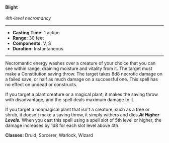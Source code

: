 #### Blight
*4th-level necromancy*
___
- **Casting Time:** 1 action
- **Range:** 30 feet
- **Components:** V, S
- **Duration:** Instantaneous
---
Necromantic energy washes over a creature of your choice that you can see within range, draining moisture and vitality from it. The target must make a Constitution saving throw. The target takes 8d8 necrotic damage on a failed save, or half as much damage on a successful one. This spell has no effect on undead or constructs.

If you target a plant creature or a magical plant, it makes the saving throw with disadvantage, and the spell deals maximum damage to it.

If you target a nonmagical plant that isn't a creature, such as a tree or shrub, it doesn't make a saving throw, it simply withers and dies.***At Higher Levels.*** When you cast this spell using a spell slot of 5th level or higher, the damage increases by 1d8 for each slot level above 4th.

**Classes:** Druid, Sorcerer, Warlock, Wizard